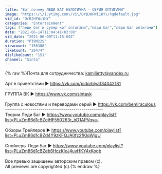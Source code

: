 ```yaml
---
title: "Вот почему ЛЕДИ БАГ НЕЛОГИЧНА - СЕРИЯ ОПТИГАМИ"
image: "https:\/\/i.ytimg.com\/vi\/DrBJHFWi1HY\/hqdefault.jpg"
vid_id: "DrBJHFWi1HY"
categories: "Entertainment"
tags: ["леди баг и супер кот оптигами","леди баг","леди баг оптигами"]
date: "2021-06-14T11:04:41+03:00"
vid_date: "2021-06-09T11:15:00Z"
duration: "PT9M22S"
viewcount: "156308"
likeCount: "20474"
dislikeCount: "151"
channel: "Sinta"
---
```

{% raw %}Почта  для сотрудничества: kamilietty@yandex.ru<br /><br />Арт в приветствии ▶ <a rel="nofollow" target="blank" href="https://vk.com/pidorblya134042181">https://vk.com/pidorblya134042181</a><br />-----------------------------------------------------<br />ГРУППА ВК ▶ <a rel="nofollow" target="blank" href="https://www.vk.com/sintavk">https://www.vk.com/sintavk</a> <br /><br />Группа с новостями и переводами серий ► <a rel="nofollow" target="blank" href="https://vk.com/bemiraculous">https://vk.com/bemiraculous</a><br />--------------------------------------------------<br />Теории Леди Баг ▶ <a rel="nofollow" target="blank" href="https://www.youtube.com/playlist?list=PLuZm86d1cBZelHF550263r_bD1APVqva-">https://www.youtube.com/playlist?list=PLuZm86d1cBZelHF550263r_bD1APVqva-</a><br /><br />Обзоры Трейлеров ▶ <a rel="nofollow" target="blank" href="https://www.youtube.com/playlist?list=PLuZm86d1cBZd4Y9zKFQJA0fz2fKlqWjgU">https://www.youtube.com/playlist?list=PLuZm86d1cBZd4Y9zKFQJA0fz2fKlqWjgU</a><br /><br />Спойлеры Леди Баг ▶ <a rel="nofollow" target="blank" href="https://www.youtube.com/playlist?list=PLuZm86d1cBZeb6HczKlxJ4uyHKY4xKoqb">https://www.youtube.com/playlist?list=PLuZm86d1cBZeb6HczKlxJ4uyHKY4xKoqb</a><br /><br />Все превью защищены авторским правом (с).<br />All previews are copyrighted (с).{% endraw %}
